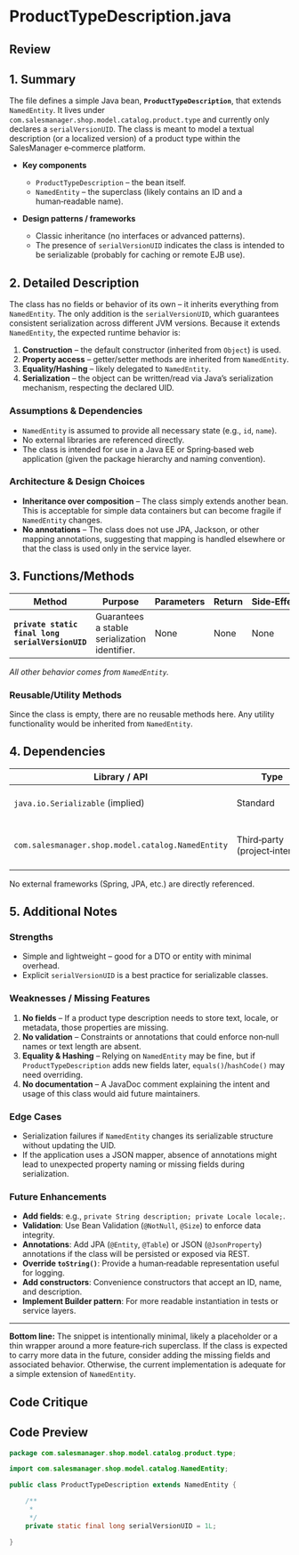 # ProductTypeDescription.java

## Review

## 1. Summary  
The file defines a simple Java bean, **`ProductTypeDescription`**, that extends `NamedEntity`.  It lives under `com.salesmanager.shop.model.catalog.product.type` and currently only declares a `serialVersionUID`.  The class is meant to model a textual description (or a localized version) of a product type within the SalesManager e‑commerce platform.

* **Key components**  
  * `ProductTypeDescription` – the bean itself.  
  * `NamedEntity` – the superclass (likely contains an ID and a human‑readable name).  

* **Design patterns / frameworks**  
  * Classic inheritance (no interfaces or advanced patterns).  
  * The presence of `serialVersionUID` indicates the class is intended to be serializable (probably for caching or remote EJB use).

## 2. Detailed Description  
The class has no fields or behavior of its own – it inherits everything from `NamedEntity`.  The only addition is the `serialVersionUID`, which guarantees consistent serialization across different JVM versions.  Because it extends `NamedEntity`, the expected runtime behavior is:

1. **Construction** – the default constructor (inherited from `Object`) is used.  
2. **Property access** – getter/setter methods are inherited from `NamedEntity`.  
3. **Equality/Hashing** – likely delegated to `NamedEntity`.  
4. **Serialization** – the object can be written/read via Java’s serialization mechanism, respecting the declared UID.

### Assumptions & Dependencies  
* `NamedEntity` is assumed to provide all necessary state (e.g., `id`, `name`).  
* No external libraries are referenced directly.  
* The class is intended for use in a Java EE or Spring‑based web application (given the package hierarchy and naming convention).

### Architecture & Design Choices  
* **Inheritance over composition** – The class simply extends another bean.  This is acceptable for simple data containers but can become fragile if `NamedEntity` changes.  
* **No annotations** – The class does not use JPA, Jackson, or other mapping annotations, suggesting that mapping is handled elsewhere or that the class is used only in the service layer.

## 3. Functions/Methods  
| Method | Purpose | Parameters | Return | Side‑Effects |
|--------|---------|------------|--------|--------------|
| **`private static final long serialVersionUID`** | Guarantees a stable serialization identifier. | None | None | None |

*All other behavior comes from `NamedEntity`.*

### Reusable/Utility Methods  
Since the class is empty, there are no reusable methods here.  Any utility functionality would be inherited from `NamedEntity`.

## 4. Dependencies  
| Library / API | Type | Role |
|---------------|------|------|
| `java.io.Serializable` (implied) | Standard | Enables Java serialization. |
| `com.salesmanager.shop.model.catalog.NamedEntity` | Third‑party (project‑internal) | Provides base properties (id, name). |

No external frameworks (Spring, JPA, etc.) are directly referenced.

## 5. Additional Notes  

### Strengths  
* Simple and lightweight – good for a DTO or entity with minimal overhead.  
* Explicit `serialVersionUID` is a best practice for serializable classes.

### Weaknesses / Missing Features  
1. **No fields** – If a product type description needs to store text, locale, or metadata, those properties are missing.  
2. **No validation** – Constraints or annotations that could enforce non‑null names or text length are absent.  
3. **Equality & Hashing** – Relying on `NamedEntity` may be fine, but if `ProductTypeDescription` adds new fields later, `equals()`/`hashCode()` may need overriding.  
4. **No documentation** – A JavaDoc comment explaining the intent and usage of this class would aid future maintainers.

### Edge Cases  
* Serialization failures if `NamedEntity` changes its serializable structure without updating the UID.  
* If the application uses a JSON mapper, absence of annotations might lead to unexpected property naming or missing fields during serialization.

### Future Enhancements  
* **Add fields**: e.g., `private String description; private Locale locale;`.  
* **Validation**: Use Bean Validation (`@NotNull`, `@Size`) to enforce data integrity.  
* **Annotations**: Add JPA (`@Entity`, `@Table`) or JSON (`@JsonProperty`) annotations if the class will be persisted or exposed via REST.  
* **Override `toString()`**: Provide a human‑readable representation useful for logging.  
* **Add constructors**: Convenience constructors that accept an ID, name, and description.  
* **Implement Builder pattern**: For more readable instantiation in tests or service layers.

---

**Bottom line:** The snippet is intentionally minimal, likely a placeholder or a thin wrapper around a more feature‑rich superclass.  If the class is expected to carry more data in the future, consider adding the missing fields and associated behavior.  Otherwise, the current implementation is adequate for a simple extension of `NamedEntity`.

## Code Critique



## Code Preview

```java
package com.salesmanager.shop.model.catalog.product.type;

import com.salesmanager.shop.model.catalog.NamedEntity;

public class ProductTypeDescription extends NamedEntity {

	/**
	 * 
	 */
	private static final long serialVersionUID = 1L;

}



```
